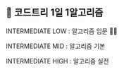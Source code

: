 ## 🌱 코드트리 1일 1알고리즘

INTERMEDIATE LOW : 알고리즘 입문 🏃‍♂️<br>

INTERMEDIATE MID : 알고리즘 기본<br>

INTERMEDIATE HIGH : 알고리즘 실전<br>
